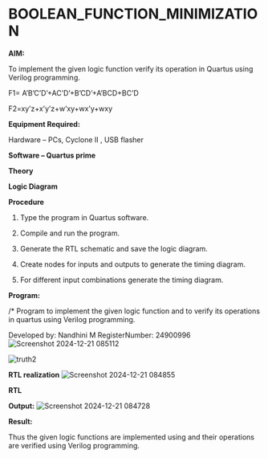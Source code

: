 # BOOLEAN_FUNCTION_MINIMIZATION

**AIM:**

To implement the given logic function verify its operation in Quartus using Verilog programming.

F1= A’B’C’D’+AC’D’+B’CD’+A’BCD+BC’D 

F2=xy’z+x’y’z+w’xy+wx’y+wxy

**Equipment Required:**

Hardware – PCs, Cyclone II , USB flasher

**Software – Quartus prime**

**Theory**

**Logic Diagram**

**Procedure**

1.	Type the program in Quartus software.

2.	Compile and run the program.

3.	Generate the RTL schematic and save the logic diagram.

4.	Create nodes for inputs and outputs to generate the timing diagram.

5.	For different input combinations generate the timing diagram.


**Program:**


/* Program to implement the given logic function and to verify its operations in quartus using Verilog programming. 

Developed by: Nandhini M RegisterNumber: 24900996
![Screenshot 2024-12-21 085112](https://github.com/user-attachments/assets/a3342d35-e760-439e-8c94-9684f8c2e94c)

![truth2](https://github.com/user-attachments/assets/bd07a506-984e-4606-be1d-d98e1e057cde)

**RTL realization**
![Screenshot 2024-12-21 084855](https://github.com/user-attachments/assets/bfdb255e-79a0-4c0a-9a4e-8942d8a07798)

**RTL**

**Output:**
![Screenshot 2024-12-21 084728](https://github.com/user-attachments/assets/eb0cce92-404e-4e44-a18b-ee2746690e97)

**Result:**

Thus the given logic functions are implemented using and their operations are verified using Verilog programming.


